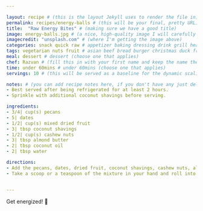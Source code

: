 ```yaml
---

layout: recipe # (this is the layout Jekyll uses to render the file in)
permalink: recipes/energy-balls # (this will be your final, pretty URL)
title:  "Raw Energy Bites" # (making sure we have a good title)
image: energy-balls.jpg # (a nice, high-quality image I will carefully select for you)
imagecredit: "unsplash.com" # (where I'm getting the image above)
categories: snack quick raw # appetizer baking dressing drink grill healthyish marinade oven pickling quick raw salad sandwich sauce snack soup
tags: vegetarian nuts fruit # asian beef bread burger christmas duck french fruit indian italian mexican nuts pasta pork poultry rice seafood thanksgiving vegetarian
meal: dessert # dessert (choose one that applies)
chef: Razvan # (fill this in with your first name and keep the name the same for all your recipes, since each chef has his own collection of recipes)
time: under 60mins # under 60mins (choose one that applies)
servings: 10 # (this will be served as a baseline for the dynamic scaling)

notes: # (you can add recipe notes here, if you don't have any just delete this whole section and it won't be processed)
- Best served after being refrigerated for at least 2 hours.
- Sprinkle with additional coconut shavings before serving. 

ingredients:
- 3/4| cup(s) pecans
- 5| dates
- 1/2| cup(s) mixed dried fruit
- 3| tbsp coconut shavings
- 1/2| cup(s) cashew nuts 
- 3| tbsp almond butter
- 2| tbsp coconut oil 
- 2| tbsp water 

directions:
- Add the pecans, dates, dried fruit, coconut shavings, cashew nuts, almond butter and coconut oil into a food processor and mix together adding water gradually until the mixture turns into a thick paste. 
- Take a scoop or a teaspoon of the mixture in your hand and roll into a ball 


--- 
```

<!-- Below is the description, just write what you want or leave it empty 😁 -->
Get energized! 🔪 